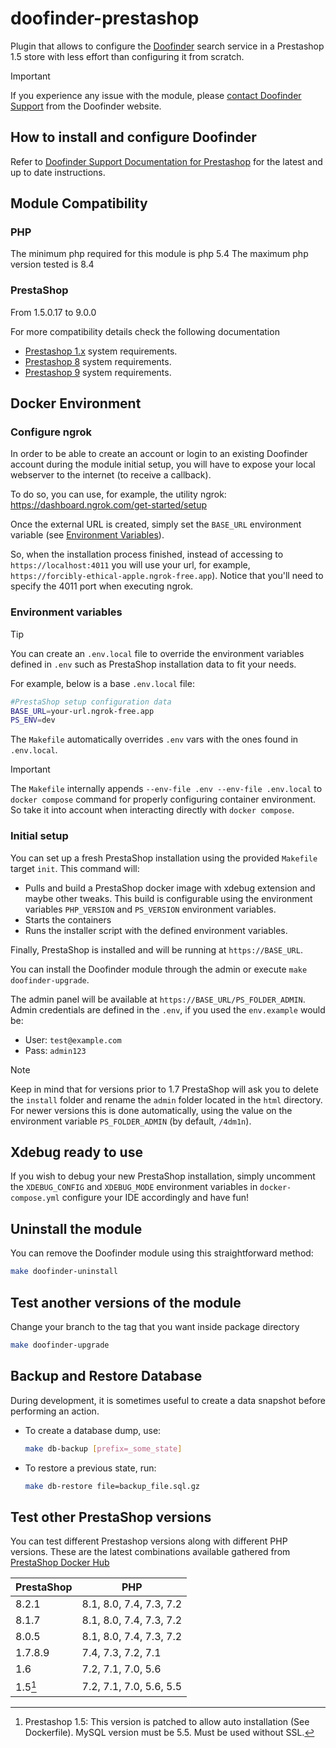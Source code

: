 # doofinder-prestashop

Plugin that allows to configure the [Doofinder](https://www.doofinder.com) search service in a Prestashop 1.5 store with less effort than configuring it from scratch.

> [!IMPORTANT]
> If you experience any issue with the module, please [contact Doofinder Support](https://support.doofinder.com/pages/contact-us) from the Doofinder website.

## How to install and configure Doofinder

Refer to [Doofinder Support Documentation for Prestashop](https://support.doofinder.com/plugins/prestashop/installation-guide/installation-steps-prestashop) for the latest and up to date instructions.

## Module Compatibility

### PHP

The minimum php required for this module is php 5.4
The maximum php version tested is 8.4

### PrestaShop

From 1.5.0.17 to 9.0.0

For more compatibility details check the following documentation

- [Prestashop 1.x](https://devdocs.prestashop-project.org/1.7/basics/installation/system-requirements/) system requirements.
- [Prestashop 8](https://devdocs.prestashop-project.org/8/basics/installation/system-requirements/) system requirements.
- [Prestashop 9](https://devdocs.prestashop-project.org/9/basics/installation/system-requirements/) system requirements.

## Docker Environment

### Configure ngrok

In order to be able to create an account or login to an existing Doofinder account during the module initial setup, you will have to expose your local webserver to the internet (to receive a callback).

To do so, you can use, for example, the utility ngrok: https://dashboard.ngrok.com/get-started/setup

Once the external URL is created, simply set the `BASE_URL` environment variable (see [Environment Variables](#environment-variables)).

So, when the installation process finished, instead of accessing to `https://localhost:4011` you will use your url, for example, `https://forcibly-ethical-apple.ngrok-free.app`).
Notice that you'll need to specify the 4011 port when executing ngrok.

### Environment variables

> [!TIP]
> You can create an `.env.local` file to override the environment variables defined in `.env` such as PrestaShop installation data to fit your needs.

For example, below is a base `.env.local` file:

```bash
#PrestaShop setup configuration data
BASE_URL=your-url.ngrok-free.app
PS_ENV=dev

```

The `Makefile` automatically overrides `.env` vars with the ones found in `.env.local`.

> [!IMPORTANT]
> The `Makefile` internally appends `--env-file .env --env-file .env.local` to `docker compose` command for properly configuring container environment. So take it into account when interacting directly with `docker compose`.

### Initial setup

You can set up a fresh PrestaShop installation using the provided `Makefile` target `init`. This command will:

- Pulls and build a PrestaShop docker image with xdebug extension and maybe other tweaks. This build is configurable using the environment variables `PHP_VERSION` and `PS_VERSION` environment variables.
- Starts the containers
- Runs the installer script with the defined environment variables.

Finally, PrestaShop is installed and will be running at `https://BASE_URL`.

You can install the Doofinder module through the admin or execute `make doofinder-upgrade`.

The admin panel will be available at `https://BASE_URL/PS_FOLDER_ADMIN`. Admin credentials are defined in the `.env`, if you used the `env.example` would be:

- User: `test@example.com`
- Pass: `admin123`

> [!NOTE]
> Keep in mind that for versions prior to 1.7 PrestaShop will ask you to delete the `install` folder and rename the `admin` folder located in the `html` directory.
> For newer versions this is done automatically, using the value on the environment variable `PS_FOLDER_ADMIN` (by default, `/4dm1n`).

## Xdebug ready to use

If you wish to debug your new PrestaShop installation, simply uncomment the `XDEBUG_CONFIG` and `XDEBUG_MODE` environment variables in `docker-compose.yml` configure your IDE accordingly and have fun!

## Uninstall the module

You can remove the Doofinder module using this straightforward method:

```sh
make doofinder-uninstall
```

## Test another versions of the module

Change your branch to the tag that you want inside package directory

```sh
make doofinder-upgrade
```

## Backup and Restore Database

During development, it is sometimes useful to create a data snapshot before performing an action.

- To create a database dump, use:
  ```sh
  make db-backup [prefix=_some_state]
  ```
- To restore a previous state, run:
  ```sh
  make db-restore file=backup_file.sql.gz
  ```

## Test other PrestaShop versions

You can test different Prestashop versions along with different PHP versions. These are the latest combinations available gathered from [PrestaShop Docker Hub](https://hub.docker.com/r/prestashop/prestashop/tags)

| PrestaShop | PHP                     |
| ---------- | ----------------------- |
| 8.2.1      | 8.1, 8.0, 7.4, 7.3, 7.2 |
| 8.1.7      | 8.1, 8.0, 7.4, 7.3, 7.2 |
| 8.0.5      | 8.1, 8.0, 7.4, 7.3, 7.2 |
| 1.7.8.9    | 7.4, 7.3, 7.2, 7.1      |
| 1.6        | 7.2, 7.1, 7.0, 5.6      |
| 1.5[^ps15] | 7.2, 7.1, 7.0, 5.6, 5.5 |

[^ps15]: Prestashop 1.5: This version is patched to allow auto installation (See Dockerfile). MySQL version must be 5.5. Must be used without SSL.
